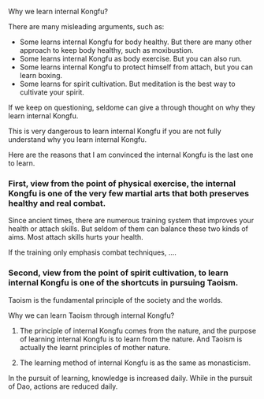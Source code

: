 
Why we learn internal Kongfu? 

There are many misleading arguments, such as:
- Some learns internal Kongfu for body healthy. But there are many other approach to keep body healthy, such as moxibustion.
- Some learns internal Kongfu as body exercise. But you can also run.
- Some learns internal Kongfu to protect himself from attach, but you can learn boxing.
- Some learns for spirit cultivation. But meditation is the best way to cultivate your spirit. 

If we keep on questioning, seldome can give a through thought on why they learn internal Kongfu.

This is very dangerous to learn internal Kongfu if you are not fully understand why you learn internal Kongfu.

Here are the reasons that I am convinced the internal Kongfu is the last one to learn. 

### First, view from the point of physical exercise, the internal Kongfu is one of the very few martial arts that both preserves healthy and real combat.

Since ancient times, there are numerous training system that improves your health or attach skills. But seldom of them can balance these two kinds of aims. Most attach skills hurts your health. 


If the training only emphasis combat techniques, ....

### Second, view from the point of spirit cultivation, to learn internal Kongfu is one of the shortcuts in pursuing Taoism.

Taoism is the fundamental principle of the society and the worlds. 

Why we can learn Taoism through internal Kongfu?

1. The principle of internal Kongfu comes from the nature, and the purpose of learning internal Kongfu is to learn from the nature. And Taoism is actually the learnt principles of mother nature.

2. The learning method of internal Kongfu is as the same as monasticism.

In the pursuit of learning, knowledge is increased daily. While in the pursuit of Dao, actions are reduced daily. 




